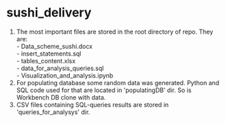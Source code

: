 # sushi_delivery
1. The most important files are stored in the root directory of repo. They are:  
        - Data_scheme_sushi.docx  
        - insert_statements.sql  
        - tables_content.xlsx  
        - data_for_analysis_queries.sql  
        - Visualization_and_analysis.ipynb
2. For populating database some random data was generated. Python and SQL code used for that are located in 'populatingDB' dir. So is Workbench DB clone with data.
3. CSV files containing SQL-queries results are stored in 'queries_for_analysys' dir.
